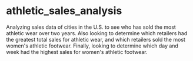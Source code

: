 # athletic_sales_analysis

Analyzing sales data of cities in the U.S. to see who has sold the most athletic wear over two years.
Also looking to determine which retailers had the greatest total sales for athletic wear, and which retailers sold the most women's athletic footwear. 
Finally, looking to determine which day and week had the highest sales for women's athletic footwear.